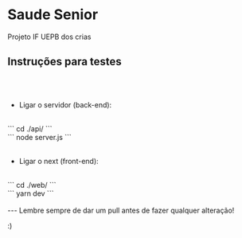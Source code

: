 # Saude Senior
Projeto IF UEPB dos crias

## Instruções para testes
<br/><br/>
- Ligar o servidor (back-end):
<br/>
``` cd ./api/ ```
<br/>
``` node server.js ```
<br/><br/>

- Ligar o next (front-end):
<br/>
``` cd ./web/ ```
<br/>
``` yarn dev ```
<br/><br/>
---
Lembre sempre de dar um pull antes de fazer qualquer alteração!

:)
